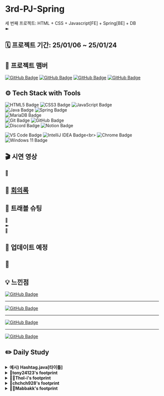 # 3rd-PJ-Spring

세 번째 프로젝트: HTML + CSS + Javascript[FE] + Spring[BE] + DB
<br>➽

## 🗓️ 프로젝트 기간: 25/01/06 ~ 25/01/24

## 👤 프로젝트 맴버

[![GitHub Badge](https://img.shields.io/badge/tony24123-181717?logo=github&logoColor=white&labelColor=181717)](https://github.com/tony24123)
[![GitHub Badge](https://img.shields.io/badge/ThoI－i-181717?logo=github&logoColor=white&labelColor=181717)](https://github.com/ThoI-i)
[![GitHub Badge](https://img.shields.io/badge/chchch928-181717?logo=github&logoColor=white&labelColor=181717)](https://github.com/chchch928)
[![GitHub Badge](https://img.shields.io/badge/Mabbakk-181717?logo=github&logoColor=white&labelColor=181717)](https://github.com/Mabbakk)

## ⚙️ Tech Stack with Tools

![HTML5 Badge](https://img.shields.io/badge/HTML5-E34F26?logo=html5&logoColor=white)
![CSS3 Badge](https://img.shields.io/badge/CSS3-1572B6?logo=css3&logoColor=white)
![JavaScript Badge](https://img.shields.io/badge/JavaScript-F7DF1E?logo=javascript&logoColor=black&labelColor=F7DF1E)<br>
![Java Badge](https://img.shields.io/badge/Java-007396?logo=openjdk&logoColor=white&labelColor=007396)
![Spring Badge](https://img.shields.io/badge/Spring-6DB33F?logo=spring&logoColor=white)
<br>
![MariaDB Badge](https://img.shields.io/badge/MariaDB-003545?logo=mariadb&logoColor=white)<br>
![Git Badge](https://img.shields.io/badge/Git-F05032?logo=git&logoColor=white)
![GitHub Badge](https://img.shields.io/badge/GitHub-181717?logo=github&logoColor=white)<br>
![Discord Badge](https://img.shields.io/badge/Discord-5865F2?logo=discord&logoColor=white)
![Notion Badge](https://img.shields.io/badge/Notion-000000?logo=notion&logoColor=white)

![VS Code Badge](https://img.shields.io/badge/Visual%20Studio%20Code_1.95.0-007ACC?logo=visual-studio-code&logoColor=white)
![IntelliJ IDEA Badge](https://img.shields.io/badge/IntelliJ_IDEA_2024.2.2(Community_Edition)-000000?logo=intellijidea&logoColor=white&labelColor=000000)<br>
![Chrome Badge](https://img.shields.io/badge/Chrome-4285F4?logo=googlechrome&logoColor=white)
![Windows 11 Badge](https://img.shields.io/badge/Windows%2011-0078D6?logo=windows&logoColor=white)

## 🎬 시연 영상

### 🔹

## 📜 [회의록](https://www.notion.so/17320f09dc2a805e9460e881e7f78aba?v=17320f09dc2a81eab4d3000cd15fcb7a&pvs=4)

## 📌 트래블 슈팅

🔹<br>
➽  
🔔

## 🔄 업데이트 예정

🔹
- 

## 💡 느낀점

[![GitHub Badge](https://img.shields.io/badge/tony24123-181717?logo=github&logoColor=white&labelColor=181717)](https://github.com/tony24123) <br>
___
[![GitHub Badge](https://img.shields.io/badge/ThoI－i-181717?logo=github&logoColor=white&labelColor=181717)](https://github.com/ThoI-i) <br>
___
[![GitHub Badge](https://img.shields.io/badge/chchch928-181717?logo=github&logoColor=white&labelColor=181717)](https://github.com/chchch928) <br>
___
[![GitHub Badge](https://img.shields.io/badge/Mabbakk-181717?logo=github&logoColor=white&labelColor=181717)](https://github.com/Mabbakk) <br>

## ✏️ Daily Study

<details>
  <summary><b>예시) Hashtag.java[타이틀]</b></summary>
hashtag.java 코드 공유[주요 내용]

```java
package com.example.instagramclone.domain.hashtag.entity;

import lombok.*;

import java.time.LocalDateTime;

@Getter
@Setter
@ToString
@EqualsAndHashCode
@NoArgsConstructor
@AllArgsConstructor
@Builder
public class Hashtag {
    private Long id;
    private String name;
    private LocalDateTime createdAt;
}
```

</details>

<details>
  <summary><b>🐾tony24123's footprint</b></summary>
	<details>
		<summary><b>ㅤ25/01/23/목:</b></summary>	
		ㅤㅤㅤ내용
	</details>
	<details>
		<summary><b>ㅤ25/01/23/목:</b></summary>	
		ㅤㅤㅤ내용
	</details>
	<details>
		<summary><b>ㅤ25/01/21/화:</b></summary>	
		ㅤㅤㅤ내용
	</details>
	<details>
		<summary><b>ㅤ25/01/20/월:</b></summary>	
		ㅤㅤㅤ내용
	</details>
	<details>
		<summary><b>ㅤ25/01/17/금:</b></summary>	
		ㅤㅤㅤ내용
	</details>
	<details>
		<summary><b>ㅤ25/01/16/목:</b></summary>	
		ㅤㅤㅤ내용
	</details>
	<details>
		<summary><b>ㅤ25/01/15/수:</b></summary>	
		ㅤㅤㅤ내용
	</details>
	<details>
		<summary><b>ㅤ25/01/14/화:</b></summary>	
		ㅤㅤㅤ내용
	</details>
	<details>
		<summary><b>ㅤ25/01/13/월:</b></summary>	
		ㅤㅤㅤ내용
	</details>
	<details>
		<summary><b>ㅤ25/01/10/금:</b></summary>	
		ㅤㅤㅤ내용
	</details>
	<details>
		<summary><b>ㅤ25/01/09/목:</b></summary>	
		ㅤㅤㅤ내용
	</details>
	<details>
		<summary><b>ㅤ25/01/08/수:</b></summary>	
		ㅤㅤㅤ내용
	</details>
	<details>
		<summary><b>ㅤ25/01/07/화:</b></summary>	
		ㅤㅤㅤ내용
	</details>
	<details>
		<summary><b>ㅤ25/01/07/월: </b></summary>	
		ㅤㅤㅤ내용
	</details>
</details>

<details>
  <summary><b>🐻‍❄️ThoI-i's footprint</b></summary>
	<details>
		<summary><b>ㅤ25/01/23/목:</b></summary>	
		ㅤㅤㅤ내용
	</details>
	<details>
		<summary><b>ㅤ25/01/23/목:</b></summary>	
		ㅤㅤㅤ내용
	</details>
	<details>
		<summary><b>ㅤ25/01/21/화:</b></summary>	
		ㅤㅤㅤ내용
	</details>
	<details>
		<summary><b>ㅤ25/01/20/월:</b></summary>	
		ㅤㅤㅤ내용
	</details>
	<details>
		<summary><b>ㅤ25/01/17/금:</b></summary>	
		ㅤㅤㅤ내용
	</details>
	<details>
		<summary><b>ㅤ25/01/16/목:</b></summary>	
		ㅤㅤㅤ내용
	</details>
	<details>
		<summary><b>ㅤ25/01/15/수:</b></summary>	
		ㅤㅤㅤ내용
	</details>
	<details>
		<summary><b>ㅤ25/01/14/화:</b></summary>	
		ㅤㅤㅤ내용
	</details>
	<details>
		<summary><b>ㅤ25/01/13/월:</b></summary>	
		ㅤㅤㅤ내용
	</details>
	<details>
		<summary><b>ㅤ25/01/10/금:</b></summary>	
		ㅤㅤㅤ내용
	</details>
	<details>
		<summary><b>ㅤ25/01/09/목:</b></summary>	
		ㅤㅤㅤ내용
	</details>
	<details>
		<summary><b>ㅤ25/01/08/수:</b></summary>	
		ㅤㅤㅤ내용
	</details>
	<details>
		<summary><b>ㅤ25/01/07/화:</b></summary>	
		ㅤㅤㅤ내용
	</details>
	<details>
		<summary><b>ㅤ25/01/07/월: 문서 작성 / FileOutputStream, FileInputStream</b></summary>	
		   ㅤㅤㅤㅤ<b>README / Notion 회의록 작성, GitHub 연결</b>
    <details>
		<summary><b>ㅤㅤㅤFileOutputStream: 바이트 기반 스트림 이미지 / 영상 / 소스코드 파일 저장</b></summary>

```java
public class FileOutputExample {
    public static void main(String[] args) {
        try {// 바이트 기반 출력 스트림 : 파일을 내보낸다 - Save기능
            FileOutputStream fos = new FileOutputStream(FileExample.ROOT_PATH + "/pet.txt");
                    fos.write(new byte[]{97, 99, 101});
        } catch (Exception e) {
            System.out.println("해당 경로를 찾을 수 없습니다.");
        }
    }
}
```

</details>
      <details>
		    <summary><b>ㅤㅤㅤFileOutputStream: 파일 읽기 | try ~ with ~ resource : 메모리 누수 코드 자동 클로징</b></summary>

```java
public class FileInputExample {
    public static void main(String[] args) {
        // try ~ with ~ resource : 메모리 누수가 있을 수 있는 코드를 자동 해제
        try (FileInputStream fis = new FileInputStream(FileExample.ROOT_PATH + "/pet.txt")) {
            int data = 0;
            while ((data = fis.read()) != -1) {
                System.out.write(data);  // 아스키 코드를 문자로 출력
            }
            System.out.flush();          // 출력 버퍼 비우기
        } catch (Exception e) {
            System.out.println("파일 로드에 실패했습니다");
        }
    }
}
```

</details>
     <details>
		    <summary><b>ㅤㅤㅤFileOutputStream: 파일 읽기 | finally (레거시) : 메모리 누수 방지 클로징 코드</b></summary>

```java
public class FileInputExample {
    public static void main(String[] args) {
        FileinputStream fis = null;
        try {
            fis = new FileInputStream(FileExample.ROOT_PATH + "/pet.txt");
            int data = 0;
            while ((data = fis.read()) != -1) {
                System.out.write(data);  // 아스키 코드를 문자로 출력
            }
            System.out.flush();          // 출력 버퍼 비우기
        } catch (Exception e) {
            System.out.println("파일 로드에 실패했습니다");
        } finally {  // 예외에 관계없이 실행할 코드
            try {  // 메모리 해제 - 누수 방지
                if (fis != null) fis.close();
            } catch (IOException e) {
                e.printStackTrace();
            }
        }
    }
}
```
</details>
</details>
</details>
<details>
  <summary><b>🐹chchch928's footprint</b></summary>
	<details>
		<summary><b>ㅤ25/01/23/목:</b></summary>	
		ㅤㅤㅤ내용
	</details>
	<details>
		<summary><b>ㅤ25/01/23/목:</b></summary>	
		ㅤㅤㅤ내용
	</details>
	<details>
		<summary><b>ㅤ25/01/21/화:</b></summary>	
		ㅤㅤㅤ내용
	</details>
	<details>
		<summary><b>ㅤ25/01/20/월:</b></summary>	
		ㅤㅤㅤ내용
	</details>
	<details>
		<summary><b>ㅤ25/01/17/금:</b></summary>	
		ㅤㅤㅤ내용
	</details>
	<details>
		<summary><b>ㅤ25/01/16/목:</b></summary>	
		ㅤㅤㅤ내용
	</details>
	<details>
		<summary><b>ㅤ25/01/15/수:</b></summary>	
		ㅤㅤㅤ내용
	</details>
	<details>
		<summary><b>ㅤ25/01/14/화:</b></summary>	
		ㅤㅤㅤ내용
	</details>
	<details>
		<summary><b>ㅤ25/01/13/월:</b></summary>	
		ㅤㅤㅤ내용
	</details>
	<details>
		<summary><b>ㅤ25/01/10/금:</b></summary>	
		ㅤㅤㅤ내용
	</details>
	<details>
		<summary><b>ㅤ25/01/09/목:</b></summary>	
		ㅤㅤㅤ내용
	</details>
	<details>
		<summary><b>ㅤ25/01/08/수:</b></summary>	
		ㅤㅤㅤ내용
	</details>
	<details>
		<summary><b>ㅤ25/01/07/화:</b></summary>	
		ㅤㅤㅤ내용
	</details>
	<details>
		<summary><b>ㅤ25/01/06/월: 인스타그램 초기세팅 및 피드 모달 열고 닫기 공부 </b></summary>
        <h3>1. 초기 세팅 : 데이터베이스 생성</h3> 
            - yml로 가서 spring:datasource:url을 데이터베이스를 생성한 이름과 동일하게
        <h3>2. 프로젝트 초기 실행방법</h3>
            - routecontroller로 index jsp를 읽도록 만든다.
            ```
            @GetMapping("/")
            public String index() {
            return "index";
            }
            ```
            - index jsp에는 모든 css, index.js, 각 섹션에 해당하는 components jsp들을 읽어온다.
          <h3>3. 피드 생성 모달 열기</h3> 
- js의 component 아래에 create-feed-modal.js를 만들고 그곳에 initCreateFeedModal 함수 생성하고 외부에 내보내야하므로 export 사용

```
// 모달 관련 JS 함수 - 외부에 노출
function initCreateFeedModal() {
    console.log('모달관련 함수실행!')
}
export default initCreateFeedModal;
```

- index.js에 모든 태그가 렌더링되면 실행되는 것을 만든다.
- 모든 태그가 렌더링 되면 실행되는 이벤트: DOMContentLoaded

```
import initStories from './components/stories.js';
import initCreateFeedModal from './components/create-feed-modal.js';
// 모든 태그가 렌더링되면 실행
document.addEventListener('DOMContentLoaded', () => {
  initStories(); // 스토리 관련 js
  initCreateFeedModal(); // 피드 생성 관련 js
}); 
```

- create-feed-modal.js에 피드생성 모달을 전역관리

```
let $modal = null;
$modal = document.getElementById('createPostModal')
```

- 피드 생성 모달 열기 이벤트 생성
- menu-item이라는 클래스가 다른 곳에도 존재하기 때문에 한곳에만 해당하는 클래스인 fa-square-plus를 가져와 closest로 menu-item에 접근해서 클릭이벤트 생성해서 click시에
  openModal함수가 발생하도록 코딩

```
 document
        .querySelector('.fa-square-plus')
        .closest('.menu-item')
        .addEventListener('click', openModal);

-create-feed-modal의 js에 initCreateFeedModal 속에 openModal 함수생성

const openModal = e => { 
    e.preventDefault();
    // 모달 열기
    $modal.style.display = 'flex';
  };
```

- 코드가 길어지기 때문에 함수를 분리한다.
  ->  이벤트 바인딩 관련함수 function bindEvents와 피드생성 모달관련 이벤트 함수 setUpModalEvent 생성한다.
  그리고 bindEvents에 setUpModalEvents 함수를 실행하도록 하고 initCreateFeedModal 함수에 적어놨던 것들을 모두 빼서 setUpModalEvents에 넣는다.

- 그리고 initCreateFeedModal함수에 bindEvents를 넣는다.

- 모달 관련 돔들을 저장할 객체를 만든다.
- 일단 당장의 기능을 만드는데 사용해야할 요소들을 가져온다. (필요할때마다 가져오기)
- 모달을 닫기 위해서는 x버튼을 눌렀을 때와 뒤 검은배경을 눌렀을때 닫혀야 하므로 두개의 요소 가져온다

```
// 모달 관련 DOM들을 저장할 객체
const elements = {
    $closeBtn: $modal.querySelector('.modal-close-button'),
    $backdrop: $modal.querySelector('.modal-backdrop'),
};
```

- setUpModalEvents 함수에 필요한 요소 두개 가져온다.

```
const { $closeBtn, $backdrop } = elements;
```

- x 버튼을 눌렀을때와 백드롭 눌렀을때 이벤트 생성

```
	// X버튼 눌렀을 때
    $closeBtn.addEventListener('click', closeModal);

    // 백드롭 눌렀을 때
    $backdrop.addEventListener('click', closeModal);

```

- 모달 닫기 함수 만들기

```
  const closeModal = e => {
    e.preventDefault();
    $modal.style.display = 'none';  
};

```

- 모달이 열렸을 때 스크롤하면 백드롭화면 움직이는 것 방지하기위해 openModal 과 closeModal 함수에 기능추가

openModal에

```
 document.body.style.overflow = 'hidden';  // 배경 바디 스크롤 방지
```

closeModal에

```
document.body.style.overflow = 'auto'; // 배경 바디 스크롤 방지 해제
```

</details>
</details>

<details>
  <summary><b>👩‍🦲Mabbakk's footprint</b></summary>
	<details>
		<summary><b>ㅤ25/01/23/목:</b></summary>	
		ㅤㅤㅤ내용
	</details>
	<details>
		<summary><b>ㅤ25/01/23/목:</b></summary>	
		ㅤㅤㅤ내용
	</details>
	<details>
		<summary><b>ㅤ25/01/21/화:</b></summary>	
		ㅤㅤㅤ내용
	</details>
	<details>
		<summary><b>ㅤ25/01/20/월:</b></summary>	
		ㅤㅤㅤ내용
	</details>
	<details>
		<summary><b>ㅤ25/01/17/금:</b></summary>	
		ㅤㅤㅤ내용
	</details>
	<details>
		<summary><b>ㅤ25/01/16/목:</b></summary>	
		ㅤㅤㅤ내용
	</details>
	<details>
		<summary><b>ㅤ25/01/15/수:</b></summary>	
		ㅤㅤㅤ내용
	</details>
	<details>
		<summary><b>ㅤ25/01/14/화:</b></summary>	
		ㅤㅤㅤ내용
	</details>
	<details>
		<summary><b>ㅤ25/01/13/월:</b></summary>	
		ㅤㅤㅤ내용
	</details>
	<details>
		<summary><b>ㅤ25/01/10/금:</b></summary>	
		ㅤㅤㅤ내용
	</details>
	<details>
		<summary><b>ㅤ25/01/09/목:</b></summary>	
		ㅤㅤㅤ내용
	</details>
	<details>
		<summary><b>ㅤ25/01/08/수: 프로젝트 방향 설정 및 래퍼런스 서치, 회원가입 BE</b></summary>	
		ㅤㅤㅤ<h3>1. 프로젝트 방향 설정</h3>
						<h4>·어떤 홈페이지를 만들 것인가?</h4>
						쇼핑몰 홈페이지 구현.<br>
						<h4>·어떤 레이아웃과 디자인으로 진행할 것인가?</h4>
						→ 이미지 참조<br>
						<h4>·어떤 기능을 구현할 것인가?</h4>
						FE 기능 구현을 우선적 목표로 한다.<br>
						+ 홈페이지에 필요한 정보를 포함하여 전체 디자인.<br>
						그 후 가능하다면 BE도 진행. (회원가입 및 로그인)<br>
						<h3>3. 회원가입 FE/BE_1</h3>
						<div style="text-align: center;">
							<img src="./img/Mabbakk/250108(수)/#3_프로젝트 방향 설정 및 래퍼런스 서치, 회원가입 BE_1.png">
							<img src="./img/Mabbakk/250108(수)/#3_프로젝트 방향 설정 및 래퍼런스 서치, 회원가입 BE_2.png">
							<img src="./img/Mabbakk/250108(수)/#3_프로젝트 방향 설정 및 래퍼런스 서치, 회원가입 BE_3.png">
							<img src="./img/Mabbakk/250108(수)/#3_프로젝트 방향 설정 및 래퍼런스 서치, 회원가입 BE_4.png">
							<img src="./img/Mabbakk/250108(수)/#3_프로젝트 방향 설정 및 래퍼런스 서치, 회원가입 BE_5.png">
							<img src="./img/Mabbakk/250108(수)/#3_프로젝트 방향 설정 및 래퍼런스 서치, 회원가입 BE_6.png">
							<img src="./img/Mabbakk/250108(수)/#3_프로젝트 방향 설정 및 래퍼런스 서치, 회원가입 BE_7.png">
							<img src="./img/Mabbakk/250108(수)/#3_프로젝트 방향 설정 및 래퍼런스 서치, 회원가입 BE_8.png">
							<img src="./img/Mabbakk/250108(수)/#3_프로젝트 방향 설정 및 래퍼런스 서치, 회원가입 BE_9.png">
						</div>
	</details>
	<details>
		<summary><b>ㅤ25/01/07/화: 팀플 회의_방향 설정 및 목표 설정</b></summary>	
		  <h3>1. 전체적인 방향 설정 </h3>
            <h4>개인의 역량을 높일 수 있도록 철저하고 꾸준한 공부 그리고 그에 대한 결과물 데모버전 도출.</h4>
                (공통 주제 설정 : 기본 홈페이지)<br></br>
		<h3> 2. 목표 설정 </h3>
      <h4>· 내가 구현하고 싶은 기능 ? → 프론트엔드</h4>
      <h4>· 부족한 부분 ? → 숙달되지 않은 자바스크립트 이벤트 구현</h4>
      <h4>· 구현하고자 하는 기능 ? → 회원가입 (로그인) 기능 ...등 추가 구상</h4>
	</details>
	<details>
		<summary><b>ㅤ25/01/07/월: 인스타그램 클론 연습 강의 복습</b></summary>	
		ㅤㅤㅤ<h4>피드 목록 조회 API 만들기 까지 복습 (FE/BE)</h4>
	</details>
</details>